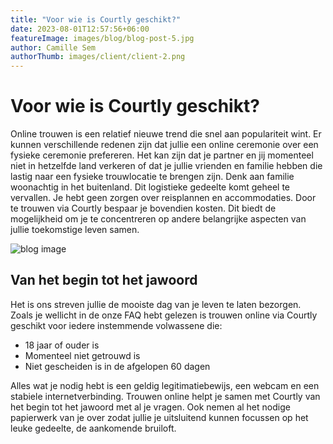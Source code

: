 ```yaml
---
title: "Voor wie is Courtly geschikt?"
date: 2023-08-01T12:57:56+06:00
featureImage: images/blog/blog-post-5.jpg
author: Camille Sem
authorThumb: images/client/client-2.png
---
```


# Voor wie is Courtly geschikt?

  Online trouwen is een relatief nieuwe trend die snel aan populariteit wint. Er kunnen verschillende redenen zijn dat jullie een online ceremonie over een fysieke ceremonie prefereren. Het kan zijn dat je partner en jij momenteel niet in hetzelfde land verkeren of dat je jullie vrienden en familie hebben die lastig naar een fysieke trouwlocatie te brengen zijn. Denk aan familie woonachtig in het buitenland. Dit logistieke gedeelte komt geheel te vervallen. Je hebt geen zorgen over reisplannen en accommodaties. Door te trouwen via Courtly bespaar je bovendien kosten. Dit biedt de mogelijkheid om je te concentreren op andere belangrijke aspecten van jullie toekomstige leven samen.

![blog image](/images/blog/single-blog-1.jpg)


## Van het begin tot het jawoord

 Het is ons streven jullie de mooiste dag van je leven te laten bezorgen. Zoals je wellicht in de onze FAQ hebt gelezen is trouwen online via Courtly geschikt voor iedere instemmende volwassene die:

- 18 jaar of ouder is
- Momenteel niet getrouwd is
- Niet gescheiden is in de afgelopen 60 dagen

Alles wat je nodig hebt is een geldig legitimatiebewijs, een webcam en een stabiele internetverbinding. Trouwen online helpt je samen met Courtly van het begin tot het jawoord met al je vragen. Ook nemen al het nodige papierwerk van je over zodat jullie je uitsluitend kunnen focussen op het leuke gedeelte, de aankomende bruiloft.


